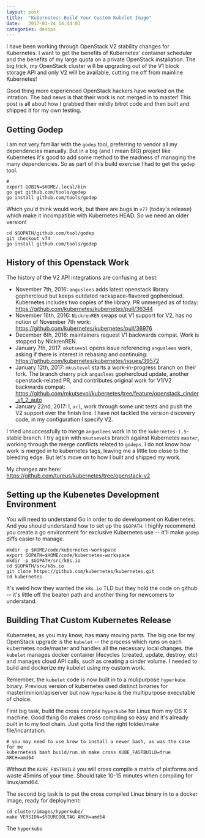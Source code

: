 ```yaml
---
layout: post
title:  "Kubernetes: Build Your Custom Kubelet Image"
date:   2017-01-24 14:44:03
categories: devops
---
```


I have been working through OpenStack V2 stability changes for Kubernetes. I want to get the benefits of Kubernetes' container scheduler and the benefits of my large quota on a private OpenStack installation. The big trick, my OpenStack cluster will be upgrading out of the V1 block storage API and only V2 will be available, cutting me off from mainline Kubernetes!

Good thing more experienced OpenStack hackers have worked on the intration. The bad news is that their work is not merged in to master! This post is all about how I grabbed their mildly bitrot code and then built and shipped it for my own testing.

Getting Godep
---

I am not very familiar with the `godep` tool, preferring to vendor all my dependencies manually. But in a big (and I mean BIG) project like Kubernetes it's good to add some method to the madness of managing the many dependencies. So as part of this  build exercise I had to get the `godep` tool.

```
#
export GOBIN=$HOME/.local/bin
go get github.com/tools/godep
go install github.com/tools/godep
```

Which you'd think would work, but there are bugs in `v77` (today's release) which make it incompatible with Kubernetes HEAD. So we need an older version!

```
cd $GOPATH/github.com/tool/godep
git checkout v74
go install github.com/tools/godep
```

History of this Openstack Work
---

The history of the V2 API integrations are confusing at best:

  * November 7th, 2016: `anguslees` adds latest openstack library gophercloud but keeps outdated rackspace-flavored gophercloud. Kubernetes includes two copies of the library. PR unmerged as of today: https://github.com/kubernetes/kubernetes/pull/36344
  * November 16th, 2016: `NickrenREN` swaps out V1 support for V2, has no notion of November 7th work: https://github.com/kubernetes/kubernetes/pull/36976
  * December 6th, 2016: maintainers request V1 backwards compat. Work is stopped by NickrenREN.
  * January 7th, 2017: `mkutsevol` opens issue referencing `anguslees` work, asking if there is interest in rebasing and continuing: https://github.com/kubernetes/kubernetes/issues/39572
  * January 12th, 2017: `mkustevol` starts a work-in-progress branch on their fork. The branch cherry pick `anguslees` gophercloud update, another openstack-related PR, and contributes original work for V1/V2 backwards compat: https://github.com/mkutsevol/kubernetes/tree/feature/openstack_cinder_v1_2_auto
  * January 22nd, 2017: I, `xrl`, work through some unit tests and push the V2 support over the finish line. I have not tackled the version discovery code, in my configuration I specify V2.

I tried unsuccessfully to merge `anguslees` work in to the `kubernetes-1.5`-stable branch. I try again with `mkutsevol`s branch against Kubernetes `master`, working through the merge conflicts related to `godeps`. I do not know how work is merged in to kubernetes tags, leaving me a little too close to the bleeding edge. But let's move on to how I built and shipped my work.

My changes are here: https://github.com/tureus/kubernetes/tree/openstack-v2

Setting up the Kubenetes Development Environment
---

You will need to understand Go in order to do development on Kubernetes. And you should understand how to set up the `$GOPATH`. I highly recommend you create a go environment for exclusive Kubernetes use -- it'll make `godep` diffs easier to manage.

```
mkdir -p $HOME/code/kubernetes-workspace
export GOPATH=$HOME/code/kubernetes-workspace
mkdir -p $GOPATH/src/k8s.io
cd $GOPATH/src/k8s.io
git clone https://github.com/kubernetes/kubernetes.git
cd kubernetes
```

It's weird how they wanted the `k8s.io` TLD but they hold the code on github -- it's little off the beaten path and another thing for newcomers to understand.


Building That Custom Kubernetes Release
---

Kubernetes, as you may know, has many moving parts. The big one for my OpenStack upgrade is the `kubelet` -- the process which runs on each kubernetes node/master and handles all the necessary local changes. the `kubelet` manages docker container lifecycles (created, update, destroy, etc) and manages cloud API calls, such as creating a cinder volume. I needed to build and dockerize my kubelet using my custom work.

Remember, the `kubelet` code is now built in to a mulipurpose `hyperkube` binary. Previous version of kubernetes used distinct binaries for master/minion/apiserver but now `hyperkube` is the multipurpose executable of choice.

First big task, build the cross compile `hyperkube` for Linux from my OS X machine. Good thing Go makes cross compiling so easy and it's already built in to my tool chain. Just gotta find the right folder/make file/incantation:

```
# you may need to use brew to install a newer bash, as was the case for me
kubernetes$ bash build/run.sh make cross KUBE_FASTBUILD=true ARCH=amd64
```

Without the `KUBE_FASTBUILD` you will cross compile a matrix of platforms and waste 45mins of your time. Should take 10-15 minutes when compiling for linux/amd64.

The second big task is to put the cross compiled Linux binary in to a docker image, ready for deployment:

```
cd cluster/images/hyperkube/
make VERSION=$YOURCOOLTAG ARCH=amd64
```

The `hyperkube`
